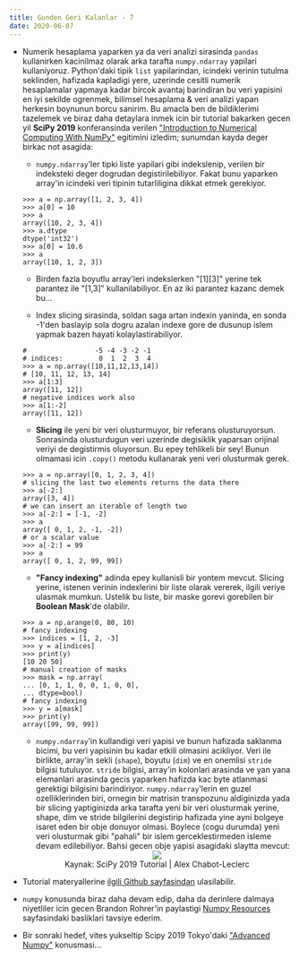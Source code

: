 ```yaml
---
title: Gunden Geri Kalanlar - 7
date: 2020-06-07
---
```


* Numerik hesaplama yaparken ya da veri analizi sirasinda `pandas` kullanirken kacinilmaz olarak arka tarafta `numpy.ndarray` yapilari kullaniyoruz. Python'daki tipik `list` yapilarindan, icindeki verinin tutulma seklinden, hafizada kapladigi yere, uzerinde cesitli numerik hesaplamalar yapmaya kadar bircok avantaj barindiran bu veri yapisini en iyi sekilde ogrenmek, bilimsel hesaplama & veri analizi yapan herkesin boynunun borcu sanirim. Bu amacla ben de bildiklerimi tazelemek ve biraz daha detaylara inmek icin bir tutorial bakarken gecen yil **SciPy 2019** konferansinda verilen ["Introduction to Numerical Computing With NumPy"](https://www.youtube.com/watch?v=ZB7BZMhfPgk) egitimini izledim; sunumdan kayda deger birkac not asagida:

	- `numpy.ndarray`'ler tipki liste yapilari gibi indekslenip, verilen bir indeksteki deger dogrudan degistirilebiliyor. Fakat bunu yaparken array'in icindeki veri tipinin tutarliligina dikkat etmek gerekiyor.

	```
	>>> a = np.array([1, 2, 3, 4])
	>>> a[0] = 10
	>>> a
	array([10, 2, 3, 4])
	>>> a.dtype
	dtype('int32')
	>>> a[0] = 10.6
	>>> a
	array([10, 1, 2, 3])
	```

	- Birden fazla boyutlu array'leri indekslerken "[1][3]" yerine tek parantez ile "[1,3]" kullanilabiliyor. En az iki parantez kazanc demek bu...

	- Index slicing sirasinda, soldan saga artan indexin yaninda, en sonda -1'den baslayip sola dogru azalan indexe gore de dusunup islem yapmak bazen hayati kolaylastirabiliyor.

	```
	# 				  -5 -4 -3 -2 -1
	# indices:   	   0  1  2  3  4
	>>> a = np.array([10,11,12,13,14])
	# [10, 11, 12, 13, 14]
	>>> a[1:3]
	array([11, 12])
	# negative indices work also
	>>> a[1:-2]
	array([11, 12])
	```

	- **Slicing** ile yeni bir veri olusturmuyor, bir referans olusturuyorsun. Sonrasinda olusturdugun veri uzerinde degisiklik yaparsan orijinal veriyi de degistirmis oluyorsun. Bu epey tehlikeli bir sey! Bunun olmamasi icin `.copy()` metodu kullanarak yeni veri olusturmak gerek.

	```
	>>> a = np.array([0, 1, 2, 3, 4])
	# slicing the last two elements returns the data there
	>>> a[-2:]
	array([3, 4])
	# we can insert an iterable of length two
	>>> a[-2:] = [-1, -2]
	>>> a
	array([ 0, 1, 2, -1, -2])
	# or a scalar value
	>>> a[-2:] = 99
	>>> a
	array([ 0, 1, 2, 99, 99])
	```

	- **"Fancy indexing"** adinda epey kullanisli bir yontem mevcut. Slicing yerine, istenen verinin indexlerini bir liste olarak vererek, ilgili veriye ulasmak mumkun. Ustelik bu liste, bir maske gorevi gorebilen bir **Boolean Mask**'de olabilir.

	```
	>>> a = np.arange(0, 80, 10)
	# fancy indexing
	>>> indices = [1, 2, -3]
	>>> y = a[indices]
	>>> print(y)
	[10 20 50]
	# manual creation of masks
	>>> mask = np.array(
	... [0, 1, 1, 0, 0, 1, 0, 0],
	... dtype=bool)
	# fancy indexing
	>>> y = a[mask]
	>>> print(y)
	array([99, 99, 99])
	```

	- `numpy.ndarray`'in kullandigi veri yapisi ve bunun hafizada saklanma bicimi, bu veri yapisinin bu kadar etkili olmasini acikliyor. Veri ile birlikte, array'in sekli (`shape`), boyutu (`dim`) ve en onemlisi `stride` bilgisi tutuluyor. `stride` bilgisi, array'in kolonlari arasinda ve yan yana elemanlari arasinda gecis yaparken hafizda kac byte atlanmasi gerektigi bilgisini barindiriyor. `numpy.ndarray`'lerin en guzel ozelliklerinden biri, ornegin bir matrisin transpozunu aldiginizda yada bir slicing yaptiginizda arka tarafta yeni bir veri olusturmak yerine, shape, dim ve stride bilgilerini degistirip hafizada yine ayni bolgeye isaret eden bir obje donuyor olmasi. Boylece (cogu durumda) yeni veri olusturmak gibi "pahali" bir islem gerceklestirmeden isleme devam edilebiliyor. Bahsi gecen obje yapisi asagidaki slaytta mevcut:

	<center><img src="/img/2020_06_08_numpy_ds.png" ></center>
	<center>Kaynak: SciPy 2019 Tutorial | Alex Chabot-Leclerc </center>
	
- Tutorial materyallerine [ilgili Github sayfasindan](https://github.com/enthought/Numpy-Tutorial-SciPyConf-2019) ulasilabilir.

- `numpy` konusunda biraz daha devam edip, daha da derinlere dalmaya niyetliler icin gecen Brandon Rohrer'in paylastigi [Numpy Resources](https://brohrer.github.io/numpy_resources.html) sayfasindaki basliklari tavsiye ederim.

- Bir sonraki hedef, vites yukseltip Scipy 2019 Tokyo'daki ["Advanced Numpy"](https://www.youtube.com/watch?v=cYugp9IN1-Q) konusmasi...